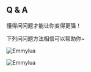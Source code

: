 ## Q & A

懂得问问题才能让你变得更强！

下列问问题方法相信可以帮助你~

![Emmylua](https://gitlab.com/h-document/h-vjass/-/raw/main/images/question1.png)

![Emmylua](https://gitlab.com/h-document/h-vjass/-/raw/main/images/question2.png)
